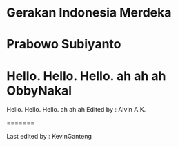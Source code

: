 Gerakan Indonesia Merdeka
===========
Prabowo Subiyanto
=======
Hello. Hello. Hello. ah ah ah ObbyNakal
=======

Hello. Hello. Hello. ah ah ah
Edited by : Alvin A.K.

=======

Last edited by : KevinGanteng


